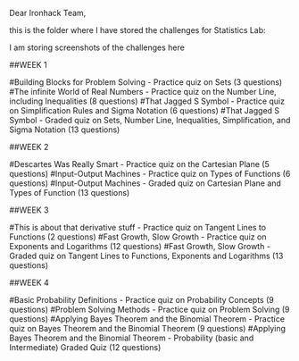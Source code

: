 Dear Ironhack Team,

this is the folder where I have stored the challenges for Statistics Lab:

I am storing screenshots of the challenges here

##WEEK 1

#Building Blocks for Problem Solving - Practice quiz on Sets (3 questions)
#The infinite World of Real Numbers - Practice quiz on the Number Line, including Inequalities (8 questions)
#That Jagged S Symbol - Practice quiz on Simplification Rules and Sigma Notation (6 questions)
#That Jagged S Symbol - Graded quiz on Sets, Number Line, Inequalities, Simplification, and Sigma Notation (13 questions)

##WEEK 2

#Descartes Was Really Smart - Practice quiz on the Cartesian Plane (5 questions)
#Input-Output Machines - Practice quiz on Types of Functions (6 questions)
#Input-Output Machines - Graded quiz on Cartesian Plane and Types of Function (13 questions)

##WEEK 3

#This is about that derivative stuff - Practice quiz on Tangent Lines to Functions (2 questions)
#Fast Growth, Slow Growth - Practice quiz on Exponents and Logarithms (12 questions)
#Fast Growth, Slow Growth - Graded quiz on Tangent Lines to Functions, Exponents and Logarithms (13 questions)

##WEEK 4

#Basic Probability Definitions - Practice quiz on Probability Concepts (9 questions)
#Problem Solving Methods - Practice quiz on Problem Solving (9 questions)
#Applying Bayes Theorem and the Binomial Theorem - Practice quiz on Bayes Theorem and the Binomial Theorem (9 questions)
#Applying Bayes Theorem and the Binomial Theorem - Probability (basic and Intermediate) Graded Quiz (12 questions)